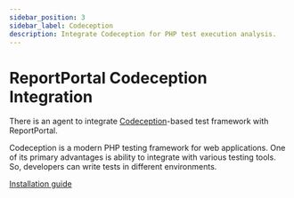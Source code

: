 ```yaml
---
sidebar_position: 3
sidebar_label: Codeception
description: Integrate Codeception for PHP test execution analysis.
---
```


# ReportPortal Codeception Integration

There is an agent to integrate [Codeception](https://codeception.com/)-based test framework with ReportPortal.

Codeception is a modern PHP testing framework for web applications. One of its primary advantages is ability to integrate with various testing tools. So, developers can write tests in different environments.

[Installation guide](https://github.com/reportportal/agent-php-Codeception#readme)

